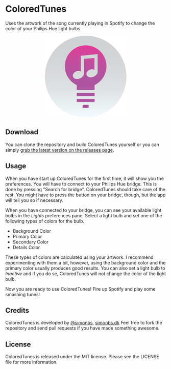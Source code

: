 ColoredTunes
============

Uses the artwork of the song currently playing in Spotify to change the color of your Philips Hue light bulbs.

<p align="center">
  <img src="icon.png" alt="App Icon"/>
</p>

## Download

You can clone the repository and build ColoredTunes yourself or you can simply [grab the latest version on the releases page](https://github.com/simonbs/ColoredTunes/releases).

## Usage

When you have start up ColoredTunes for the first time, it will show you the preferences. You will have to connect to your Philips Hue bridge. This is done by pressing "Search for bridge". ColoredTunes should take care of the rest. You might have to press the button on your bridge, though, but the app will tell you so if necessary.

When you have connected to your bridge, you can see your available light bulbs in the *Lights* preferences pane.
Select a light bulb and set one of the following types of colors for the bulb.

- Background Color
- Primary Color
- Secondary Color
- Details Color

These types of colors are calculated using your artwork. I recommend experimenting with them a bit, however, using the background color and the primary color usually produces good results.
You can also set a light bulb to *Inactive* and if you do se, ColoredTunes will not change the color of the light bulb.

Now you are ready to use ColoredTunes! Fire up Spotify and play some smashing tunes!

## Credits

ColoredTunes is developed by [@simonbs](http://twitter.com/simonbs), [simonbs.dk](http://simonbs.dk) Feel free to fork the repository and send pull requests if you have made something awesome.

## License

ColoredTunes is released under the MIT license. Please see the LICENSE file for more information.
